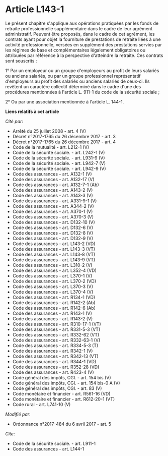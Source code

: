 # Article L143-1

Le présent chapitre s'applique aux opérations pratiquées par les fonds de retraite professionnelle supplémentaire dans le
cadre de leur agrément administratif. Peuvent être proposés, dans le cadre de cet agrément, les contrats ayant pour objet la
fourniture de prestations de retraite liées à une activité professionnelle, versées en supplément des prestations servies par
les régimes de base et complémentaires légalement obligatoires ou attribuées par référence à la perspective d'atteindre la
retraite. Ces contrats sont souscrits :

1° Par un employeur ou un groupe d'employeurs au profit de leurs salariés ou anciens salariés, ou par un groupe professionnel
représentatif d'employeurs au profit des salariés ou anciens salariés de ceux-ci. Ils revêtent un caractère collectif
déterminé dans le cadre d'une des procédures mentionnées à l'article L. 911-1 du code de la sécurité sociale ;

2° Ou par une association mentionnée à l'article L. 144-1.

**Liens relatifs à cet article**

_Cité par_:

  - Arrêté du 25 juillet 2008 - art. 4 (V)
  - Décret n°2017-1765 du 26 décembre 2017 - art. 3
  - Décret n°2017-1765 du 26 décembre 2017 - art. 4
  - Code de la mutualité - art. L212-1 (V)
  - Code de la sécurité sociale. - art. L242-1 (V)
  - Code de la sécurité sociale. - art. L931-9 (V)
  - Code de la sécurité sociale. - art. L942-7 (V)
  - Code de la sécurité sociale. - art. L942-9 (V)
  - Code des assurances - art. A132-1 (V)
  - Code des assurances - art. A132-17 (V)
  - Code des assurances - art. A132-7-1 (Ab)
  - Code des assurances - art. A143-2 (V)
  - Code des assurances - art. A143-3 (V)
  - Code des assurances - art. A331-9-1 (V)
  - Code des assurances - art. A344-2 (V)
  - Code des assurances - art. A370-1 (V)
  - Code des assurances - art. A370-3 (V)
  - Code des assurances - art. D132-10 (V)
  - Code des assurances - art. D132-6 (V)
  - Code des assurances - art. D132-8 (V)
  - Code des assurances - art. D132-9 (V)
  - Code des assurances - art. L143-2 (VD)
  - Code des assurances - art. L143-3 (VT)
  - Code des assurances - art. L143-8 (VT)
  - Code des assurances - art. L143-9 (VT)
  - Code des assurances - art. L310-2 (V)
  - Code des assurances - art. L352-4 (VD)
  - Code des assurances - art. L370-1 (V)
  - Code des assurances - art. L370-2 (VD)
  - Code des assurances - art. L370-3 (V)
  - Code des assurances - art. L370-4 (V)
  - Code des assurances - art. R134-1 (VD)
  - Code des assurances - art. R142-2 (Ab)
  - Code des assurances - art. R142-6 (Ab)
  - Code des assurances - art. R143-1 (V)
  - Code des assurances - art. R143-2 (V)
  - Code des assurances - art. R310-17-1 (VT)
  - Code des assurances - art. R331-5-3 (VT)
  - Code des assurances - art. R332-62 (VT)
  - Code des assurances - art. R332-63-1 (V)
  - Code des assurances - art. R334-5-3 (T)
  - Code des assurances - art. R342-1 (V)
  - Code des assurances - art. R342-13 (VT)
  - Code des assurances - art. R344-1 (VD)
  - Code des assurances - art. R352-28 (VD)
  - Code des assurances - art. R423-4 (V)
  - Code général des impôts, CGI. - art. 154 bis (V)
  - Code général des impôts, CGI. - art. 154 bis-0 A (V)
  - Code général des impôts, CGI. - art. 83 (V)
  - Code monétaire et financier - art. R561-16 (VD)
  - Code monétaire et financier - art. R612-20-1 (VT)
  - Code rural - art. L741-10 (V)

_Modifié par_:

  - Ordonnance n°2017-484 du 6 avril 2017 - art. 5

_Cite_:

  - Code de la sécurité sociale. - art. L911-1
  - Code des assurances - art. L144-1
